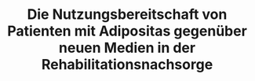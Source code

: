--- 
abstract: '' 
authors: 
 - M Dorow
 -  M Löbner
 -  J Stein
 -  P Kind
 -  J Markert
 -  J Keller
 -  E Weidauer
 -  ...
doi: '' 
featured: false 
publication: '*Die Rehabilitation*, 175' 
publication_short: '' 
publishDate: '2017-01-01' 
title: 'Die Nutzungsbereitschaft von Patienten mit Adipositas gegenüber neuen Medien in der Rehabilitationsnachsorge' 
url_code: '' 
url_dataset: '' 
url_pdf: '' 
url_poster: '' 
url_project: '' 
url_slides: '' 
url_source: '' 
url_video: '' 
---
